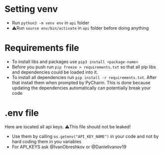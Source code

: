 # Setting venv 
*  Run `python3 -m venv env` in `api` folder
* ⚠️Run `source env/bin/activate` in `api` folder before doing anything

# Requirements file
* To install libs and packages use `pip3 install <package-name>`
* Before you push run `pip freeze > requirements.txt` so that all pip libs and dependencies  could be loaded into it.
* To install all dependencies  run `pip install -r requirements.txt`. After that install them when prompted by PyCharm. This is done because updating the dependencies automatically can potentially break your code

# .env file
Here are located all api keys. ⚠️This file should not be leaked!
* Use them by calling `os.getenv("API_KEY_NAME")` in your code and not by hard coding them in you variables
* For API_KEYS ask @IvanObreshkov or @DanielIvanov19

